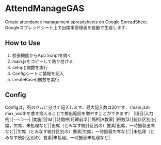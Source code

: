 # AttendManageGAS
Create attendance management spreadsheets on Google SpreadSheet.  
Googleスプレッドシート上で出席率管理表を自動で生成します．

## How to Use
1. 拡張機能からApp Scriptを開く
2. main.jsをコピーして貼り付ける
3. setup()関数を実行
4. Configシートに情報を記入
5. createBase()関数を実行

## Config
Configは，列のセルに分けて記入します．最大記入数は20です．（main.jsのmax_widthを書き換えることで検出範囲を増やすことができます）
|項目|入力例|
|---:|:---|
|実施回|1st|
|時間帯|月曜前半|
|場所|A教室|
|班数|3|
|統計区別|出席，欠席，未処理など|
|出席（とみなす統計区別の）要素|出席，一時振替出席など|
|欠席（とみなす統計区別の）要素|欠席，一時振替欠席など|
|未処理（とみなす統計区別の）要素|未処理，一時振替未処理など|
